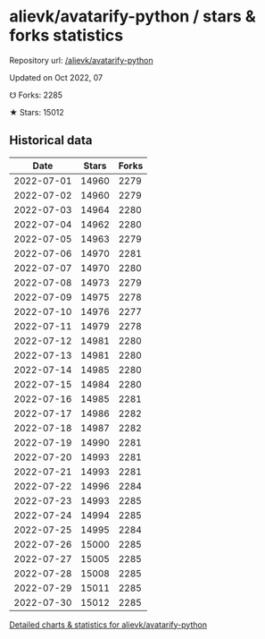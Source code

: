 # alievk/avatarify-python / stars & forks statistics

Repository url: [/alievk/avatarify-python](https://github.com/alievk/avatarify-python)

Updated on Oct 2022, 07

☋ Forks: 2285

★ Stars: 15012

## Historical data
| Date | Stars | Forks |
|------|-------|-------|
| 2022-07-01 | 14960 | 2279 | 
| 2022-07-02 | 14960 | 2279 | 
| 2022-07-03 | 14964 | 2280 | 
| 2022-07-04 | 14962 | 2280 | 
| 2022-07-05 | 14963 | 2279 | 
| 2022-07-06 | 14970 | 2281 | 
| 2022-07-07 | 14970 | 2280 | 
| 2022-07-08 | 14973 | 2279 | 
| 2022-07-09 | 14975 | 2278 | 
| 2022-07-10 | 14976 | 2277 | 
| 2022-07-11 | 14979 | 2278 | 
| 2022-07-12 | 14981 | 2280 | 
| 2022-07-13 | 14981 | 2280 | 
| 2022-07-14 | 14985 | 2280 | 
| 2022-07-15 | 14984 | 2280 | 
| 2022-07-16 | 14985 | 2281 | 
| 2022-07-17 | 14986 | 2282 | 
| 2022-07-18 | 14987 | 2282 | 
| 2022-07-19 | 14990 | 2281 | 
| 2022-07-20 | 14993 | 2281 | 
| 2022-07-21 | 14993 | 2281 | 
| 2022-07-22 | 14996 | 2284 | 
| 2022-07-23 | 14993 | 2285 | 
| 2022-07-24 | 14994 | 2285 | 
| 2022-07-25 | 14995 | 2284 | 
| 2022-07-26 | 15000 | 2285 | 
| 2022-07-27 | 15005 | 2285 | 
| 2022-07-28 | 15008 | 2285 | 
| 2022-07-29 | 15011 | 2285 | 
| 2022-07-30 | 15012 | 2285 | 


[Detailed charts & statistics for alievk/avatarify-python](https://reviewgithub.com/rep/alievk/avatarify-python)

